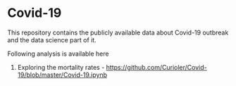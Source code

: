 # Covid-19
This repository contains the publicly available data about Covid-19 outbreak and the data science part of it.

Following analysis is available here

1. Exploring the mortality rates - https://github.com/Curioler/Covid-19/blob/master/Covid-19.ipynb
